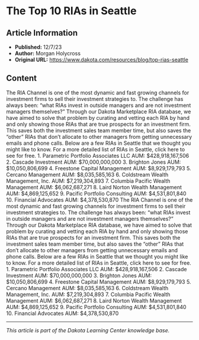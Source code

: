 # The Top 10 RIAs in Seattle

## Article Information
- **Published:** 12/7/23
- **Author:** Morgan Holycross
- **Original URL:** https://www.dakota.com/resources/blog/top-rias-seattle

## Content

The RIA Channel is one of the most dynamic and fast growing channels for investment firms to sell their investment strategies to. The challenge has always been: “what RIAs invest in outside managers and are not investment managers themselves?” Through our Dakota Marketplace RIA database, we have aimed to solve that problem by curating and vetting each RIA by hand and only showing those RIAs that are true prospects for an investment firm. This saves both the investment sales team member time, but also saves the “other” RIAs that don’t allocate to other managers from getting unnecessary emails and phone calls. Below are a few RIAs in Seattle that we thought you might like to know. For a more detailed list of RIAs in Seattle, click here to see for free. 1. Parametric Portfolio Associates LLC AUM: $428,918,167,506 2. Cascade Investment AUM: $70,000,000,000 3. Brighton Jones AUM: $10,050,806,699 4. Freestone Capital Management AUM: $8,929,179,793 5. Cercano Management AUM: $8,035,585,163 6. Coldstream Wealth Management, Inc. AUM: $7,219,304,893 7. Columbia Pacific Wealth Management AUM: $6,062,687,271 8. Laird Norton Wealth Management AUM: $4,869,125,652 9. Pacific Portfolio Consulting AUM: $4,531,801,840 10. Financial Advocates AUM: $4,378,530,870 The RIA Channel is one of the most dynamic and fast growing channels for investment firms to sell their investment strategies to. The challenge has always been: “what RIAs invest in outside managers and are not investment managers themselves?” Through our Dakota Marketplace RIA database, we have aimed to solve that problem by curating and vetting each RIA by hand and only showing those RIAs that are true prospects for an investment firm. This saves both the investment sales team member time, but also saves the “other” RIAs that don’t allocate to other managers from getting unnecessary emails and phone calls. Below are a few RIAs in Seattle that we thought you might like to know. For a more detailed list of RIAs in Seattle, click here to see for free. 1. Parametric Portfolio Associates LLC AUM: $428,918,167,506 2. Cascade Investment AUM: $70,000,000,000 3. Brighton Jones AUM: $10,050,806,699 4. Freestone Capital Management AUM: $8,929,179,793 5. Cercano Management AUM: $8,035,585,163 6. Coldstream Wealth Management, Inc. AUM: $7,219,304,893 7. Columbia Pacific Wealth Management AUM: $6,062,687,271 8. Laird Norton Wealth Management AUM: $4,869,125,652 9. Pacific Portfolio Consulting AUM: $4,531,801,840 10. Financial Advocates AUM: $4,378,530,870

---

*This article is part of the Dakota Learning Center knowledge base.*